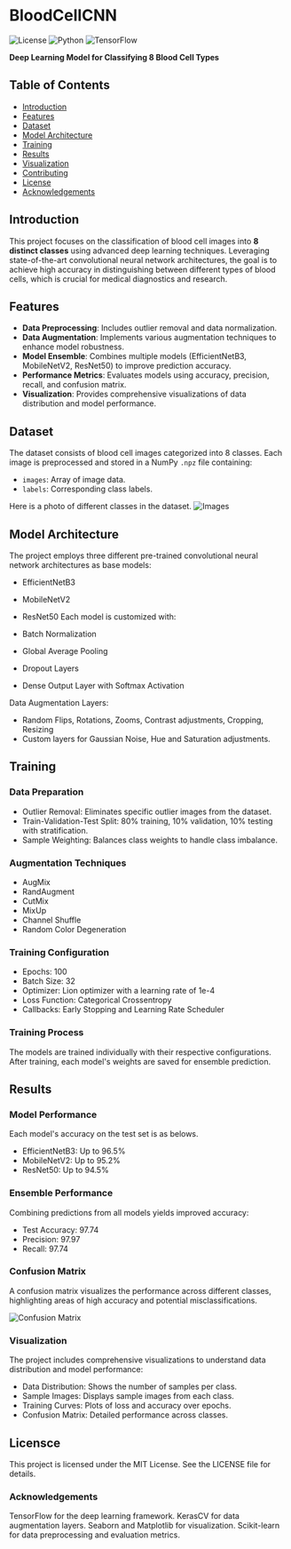 # BloodCellCNN

![License](https://img.shields.io/badge/license-MIT-blue.svg)
![Python](https://img.shields.io/badge/python-3.8%2B-blue.svg)
![TensorFlow](https://img.shields.io/badge/tensorflow-2.11.0-blue.svg)

**Deep Learning Model for Classifying 8 Blood Cell Types**

## Table of Contents

- [Introduction](#introduction)
- [Features](#features)
- [Dataset](#dataset)
- [Model Architecture](#model-architecture)
- [Training](#training)
- [Results](#results)
- [Visualization](#visualization)
- [Contributing](#contributing)
- [License](#license)
- [Acknowledgements](#acknowledgements)

## Introduction

This project focuses on the classification of blood cell images into **8 distinct classes** using advanced deep learning techniques. Leveraging state-of-the-art convolutional neural network architectures, the goal is to achieve high accuracy in distinguishing between different types of blood cells, which is crucial for medical diagnostics and research.

## Features

- **Data Preprocessing**: Includes outlier removal and data normalization.
- **Data Augmentation**: Implements various augmentation techniques to enhance model robustness.
- **Model Ensemble**: Combines multiple models (EfficientNetB3, MobileNetV2, ResNet50) to improve prediction accuracy.
- **Performance Metrics**: Evaluates models using accuracy, precision, recall, and confusion matrix.
- **Visualization**: Provides comprehensive visualizations of data distribution and model performance.

## Dataset

The dataset consists of blood cell images categorized into 8 classes. Each image is preprocessed and stored in a NumPy `.npz` file containing:

- `images`: Array of image data.
- `labels`: Corresponding class labels.

Here is a photo of different classes in the dataset.
![Images](https://github.com/kian79/blob/BloodCellCNN/cells.jpg?raw=true)

## Model Architecture

The project employs three different pre-trained convolutional neural network architectures as base models:

- EfficientNetB3
- MobileNetV2
- ResNet50
Each model is customized with:

- Batch Normalization
- Global Average Pooling
- Dropout Layers
- Dense Output Layer with Softmax Activation

Data Augmentation Layers:

- Random Flips, Rotations, Zooms, Contrast adjustments, Cropping, Resizing
- Custom layers for Gaussian Noise, Hue and Saturation adjustments.


## Training

### Data Preparation
- Outlier Removal: Eliminates specific outlier images from the dataset.
- Train-Validation-Test Split: 80% training, 10% validation, 10% testing with stratification.
- Sample Weighting: Balances class weights to handle class imbalance.

### Augmentation Techniques
- AugMix
- RandAugment
- CutMix
- MixUp
- Channel Shuffle
- Random Color Degeneration

### Training Configuration
- Epochs: 100
- Batch Size: 32
- Optimizer: Lion optimizer with a learning rate of 1e-4
- Loss Function: Categorical Crossentropy
- Callbacks: Early Stopping and Learning Rate Scheduler


### Training Process
The models are trained individually with their respective configurations. After training, each model's weights are saved for ensemble prediction.

## Results

### Model Performance
Each model's accuracy on the test set is as belows. 

- EfficientNetB3: Up to 96.5%
- MobileNetV2: Up to 95.2%
- ResNet50: Up to 94.5%

### Ensemble Performance
Combining predictions from all models yields improved accuracy:

- Test Accuracy: 97.74
- Precision: 97.97
- Recall: 97.74

### Confusion Matrix
A confusion matrix visualizes the performance across different classes, highlighting areas of high accuracy and potential misclassifications.

![Confusion Matrix](https://github.com/[kian79]/BloodCellCNN/blob/[branch]/image.jpg?raw=true)

### Visualization
The project includes comprehensive visualizations to understand data distribution and model performance:

- Data Distribution: Shows the number of samples per class.
- Sample Images: Displays sample images from each class.
- Training Curves: Plots of loss and accuracy over epochs.
- Confusion Matrix: Detailed performance across classes.

## Licensce
This project is licensed under the MIT License. See the LICENSE file for details.

### Acknowledgements
TensorFlow for the deep learning framework.
KerasCV for data augmentation layers.
Seaborn and Matplotlib for visualization.
Scikit-learn for data preprocessing and evaluation metrics.
